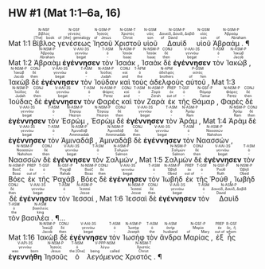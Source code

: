 ## HW #1 (Mat 1:1–6a, 16)
<rt>Mat 1:1</rt> <RUBY><ruby><ruby>Βίβλος<rt>[The] book</rt></ruby><rt>βίβλος</rt></ruby><rt>N-NSF</rt></RUBY> <RUBY><ruby><ruby>γενέσεως<rt>of [the] genealogy</rt></ruby><rt>γένεσις</rt></ruby><rt>N-GSF</rt></RUBY> <RUBY><ruby><ruby>Ἰησοῦ<rt>of Jesus</rt></ruby><rt>Ἰησοῦς</rt></ruby><rt>N-GSM-P</rt></RUBY> <RUBY><ruby><ruby>Χριστοῦ<rt>Christ</rt></ruby><rt>Χριστός</rt></ruby><rt>N-GSM-T</rt></RUBY> <RUBY><ruby><ruby>υἱοῦ<rt>son</rt></ruby><rt>υἱός</rt></ruby><rt>N-GSM</rt></RUBY> <RUBY><ruby><ruby>Δαυὶδ<rt>of David</rt></ruby><rt>Δαυείδ, Δαυίδ, Δαβίδ</rt></ruby><rt>N-GSM-P</rt></RUBY> <RUBY><ruby><ruby>υἱοῦ<rt>son</rt></ruby><rt>υἱός</rt></ruby><rt>N-GSM</rt></RUBY> <RUBY><ruby><ruby>Ἀβραάμ . ¶<rt>of Abraham</rt></ruby><rt>Ἀβραάμ</rt></ruby><rt>N-GSM-P</rt></RUBY></br> <rt>Mat 1:2</rt> <RUBY><ruby><ruby>Ἀβραὰμ<rt>Abraham</rt></ruby><rt>Ἀβραάμ</rt></ruby><rt>N-NSM-P</rt></RUBY> <RUBY><ruby><ruby><strong>ἐγέννησεν</strong><rt>begat</rt></ruby><rt>γεννάω</rt></ruby><rt>V-AAI-3S</rt></RUBY> <RUBY><ruby><ruby>τὸν<rt>-</rt></ruby><rt>ὁ</rt></ruby><rt>T-ASM</rt></RUBY> <RUBY><ruby><ruby>Ἰσαάκ ,<rt>Isaac</rt></ruby><rt>Ἰσαάκ</rt></ruby><rt>N-ASM-P</rt></RUBY> <RUBY><ruby><ruby>Ἰσαὰκ<rt>Isaac</rt></ruby><rt>Ἰσαάκ</rt></ruby><rt>N-NSM-P</rt></RUBY> <RUBY><ruby><ruby>δὲ<rt>then</rt></ruby><rt>δέ</rt></ruby><rt>CONJ</rt></RUBY> <RUBY><ruby><ruby><strong>ἐγέννησεν</strong><rt>begat</rt></ruby><rt>γεννάω</rt></ruby><rt>V-AAI-3S</rt></RUBY> <RUBY><ruby><ruby>τὸν<rt>-</rt></ruby><rt>ὁ</rt></ruby><rt>T-ASM</rt></RUBY> <RUBY><ruby><ruby>Ἰακώβ ,<rt>Jacob</rt></ruby><rt>Ἰακώβ</rt></ruby><rt>N-ASM-P</rt></RUBY> <RUBY><ruby><ruby>Ἰακὼβ<rt>Jacob</rt></ruby><rt>Ἰακώβ</rt></ruby><rt>N-NSM-P</rt></RUBY> <RUBY><ruby><ruby>δὲ<rt>then</rt></ruby><rt>δέ</rt></ruby><rt>CONJ</rt></RUBY> <RUBY><ruby><ruby><strong>ἐγέννησεν</strong><rt>begat</rt></ruby><rt>γεννάω</rt></ruby><rt>V-AAI-3S</rt></RUBY> <RUBY><ruby><ruby>τὸν<rt>-</rt></ruby><rt>ὁ</rt></ruby><rt>T-ASM</rt></RUBY> <RUBY><ruby><ruby>Ἰούδαν<rt>Judah</rt></ruby><rt>Ἰούδας</rt></ruby><rt>N-ASM-P</rt></RUBY> <RUBY><ruby><ruby>καὶ<rt>and</rt></ruby><rt>καί</rt></ruby><rt>CONJ</rt></RUBY> <RUBY><ruby><ruby>τοὺς<rt>the</rt></ruby><rt>ὁ</rt></ruby><rt>T-APM</rt></RUBY> <RUBY><ruby><ruby>ἀδελφοὺς<rt>brothers</rt></ruby><rt>ἀδελφός</rt></ruby><rt>N-APM</rt></RUBY> <RUBY><ruby><ruby>αὐτοῦ ,<rt>of him</rt></ruby><rt>αὐτός</rt></ruby><rt>P-GSM</rt></RUBY> <rt>Mat 1:3</rt> <RUBY><ruby><ruby>Ἰούδας<rt>Judah</rt></ruby><rt>Ἰούδας</rt></ruby><rt>N-NSM-P</rt></RUBY> <RUBY><ruby><ruby>δὲ<rt>then</rt></ruby><rt>δέ</rt></ruby><rt>CONJ</rt></RUBY> <RUBY><ruby><ruby><strong>ἐγέννησεν</strong><rt>begat</rt></ruby><rt>γεννάω</rt></ruby><rt>V-AAI-3S</rt></RUBY> <RUBY><ruby><ruby>τὸν<rt>-</rt></ruby><rt>ὁ</rt></ruby><rt>T-ASM</rt></RUBY> <RUBY><ruby><ruby>Φαρὲς<rt>Perez</rt></ruby><rt>Φάρες</rt></ruby><rt>N-ASM-P</rt></RUBY> <RUBY><ruby><ruby>καὶ<rt>and</rt></ruby><rt>καί</rt></ruby><rt>CONJ</rt></RUBY> <RUBY><ruby><ruby>τὸν<rt>-</rt></ruby><rt>ὁ</rt></ruby><rt>T-ASM</rt></RUBY> <RUBY><ruby><ruby>Ζαρὰ<rt>Zerah</rt></ruby><rt>Ζαρά</rt></ruby><rt>N-ASM-P</rt></RUBY> <RUBY><ruby><ruby>ἐκ<rt>out of</rt></ruby><rt>ἐκ</rt></ruby><rt>PREP</rt></RUBY> <RUBY><ruby><ruby>τῆς<rt>-</rt></ruby><rt>ὁ</rt></ruby><rt>T-GSF</rt></RUBY> <RUBY><ruby><ruby>Θάμαρ ,<rt>Tamar</rt></ruby><rt>Θάμαρ</rt></ruby><rt>N-GSF-P</rt></RUBY> <RUBY><ruby><ruby>Φαρὲς<rt>Perez</rt></ruby><rt>Φάρες</rt></ruby><rt>N-NSM-P</rt></RUBY> <RUBY><ruby><ruby>δὲ<rt>then</rt></ruby><rt>δέ</rt></ruby><rt>CONJ</rt></RUBY> <RUBY><ruby><ruby><strong>ἐγέννησεν</strong><rt>begat</rt></ruby><rt>γεννάω</rt></ruby><rt>V-AAI-3S</rt></RUBY> <RUBY><ruby><ruby>τὸν<rt>-</rt></ruby><rt>ὁ</rt></ruby><rt>T-ASM</rt></RUBY> <RUBY><ruby><ruby>Ἑσρώμ ,<rt>Hezron</rt></ruby><rt>Ἐσρώμ</rt></ruby><rt>N-ASM-P</rt></RUBY> <RUBY><ruby><ruby>Ἑσρὼμ<rt>Hezron</rt></ruby><rt>Ἐσρώμ</rt></ruby><rt>N-NSM-P</rt></RUBY> <RUBY><ruby><ruby>δὲ<rt>then</rt></ruby><rt>δέ</rt></ruby><rt>CONJ</rt></RUBY> <RUBY><ruby><ruby><strong>ἐγέννησεν</strong><rt>begat</rt></ruby><rt>γεννάω</rt></ruby><rt>V-AAI-3S</rt></RUBY> <RUBY><ruby><ruby>τὸν<rt>-</rt></ruby><rt>ὁ</rt></ruby><rt>T-ASM</rt></RUBY> <RUBY><ruby><ruby>Ἀράμ ,<rt>Ram</rt></ruby><rt>Ἀράμ</rt></ruby><rt>N-ASM-P</rt></RUBY> <rt>Mat 1:4</rt> <RUBY><ruby><ruby>Ἀρὰμ<rt>Ram</rt></ruby><rt>Ἀράμ</rt></ruby><rt>N-NSM-P</rt></RUBY> <RUBY><ruby><ruby>δὲ<rt>then</rt></ruby><rt>δέ</rt></ruby><rt>CONJ</rt></RUBY> <RUBY><ruby><ruby><strong>ἐγέννησεν</strong><rt>begat</rt></ruby><rt>γεννάω</rt></ruby><rt>V-AAI-3S</rt></RUBY> <RUBY><ruby><ruby>τὸν<rt>-</rt></ruby><rt>ὁ</rt></ruby><rt>T-ASM</rt></RUBY> <RUBY><ruby><ruby>Ἀμιναδάβ ,<rt>Amminadab</rt></ruby><rt>Ἀμιναδάβ</rt></ruby><rt>N-ASM-P</rt></RUBY> <RUBY><ruby><ruby>Ἀμιναδὰβ<rt>Amminadab</rt></ruby><rt>Ἀμιναδάβ</rt></ruby><rt>N-NSM-P</rt></RUBY> <RUBY><ruby><ruby>δὲ<rt>then</rt></ruby><rt>δέ</rt></ruby><rt>CONJ</rt></RUBY> <RUBY><ruby><ruby><strong>ἐγέννησεν</strong><rt>begat</rt></ruby><rt>γεννάω</rt></ruby><rt>V-AAI-3S</rt></RUBY> <RUBY><ruby><ruby>τὸν<rt>-</rt></ruby><rt>ὁ</rt></ruby><rt>T-ASM</rt></RUBY> <RUBY><ruby><ruby>Ναασσών ,<rt>Nahshon</rt></ruby><rt>Ναασσών</rt></ruby><rt>N-ASM-P</rt></RUBY> <RUBY><ruby><ruby>Ναασσὼν<rt>Nahshon</rt></ruby><rt>Ναασσών</rt></ruby><rt>N-NSM-P</rt></RUBY> <RUBY><ruby><ruby>δὲ<rt>then</rt></ruby><rt>δέ</rt></ruby><rt>CONJ</rt></RUBY> <RUBY><ruby><ruby><strong>ἐγέννησεν</strong><rt>begat</rt></ruby><rt>γεννάω</rt></ruby><rt>V-AAI-3S</rt></RUBY> <RUBY><ruby><ruby>τὸν<rt>-</rt></ruby><rt>ὁ</rt></ruby><rt>T-ASM</rt></RUBY> <RUBY><ruby><ruby>Σαλμών ,<rt>Salmon</rt></ruby><rt>Σαλμών</rt></ruby><rt>N-ASM-P</rt></RUBY> <rt>Mat 1:5</rt> <RUBY><ruby><ruby>Σαλμὼν<rt>Salmon</rt></ruby><rt>Σαλμών</rt></ruby><rt>N-NSM-P</rt></RUBY> <RUBY><ruby><ruby>δὲ<rt>then</rt></ruby><rt>δέ</rt></ruby><rt>CONJ</rt></RUBY> <RUBY><ruby><ruby><strong>ἐγέννησεν</strong><rt>begat</rt></ruby><rt>γεννάω</rt></ruby><rt>V-AAI-3S</rt></RUBY> <RUBY><ruby><ruby>τὸν<rt>-</rt></ruby><rt>ὁ</rt></ruby><rt>T-ASM</rt></RUBY> <RUBY><ruby><ruby>Βόες<rt>Boaz</rt></ruby><rt>Βοόζ</rt></ruby><rt>N-ASM-P</rt></RUBY> <RUBY><ruby><ruby>ἐκ<rt>out of</rt></ruby><rt>ἐκ</rt></ruby><rt>PREP</rt></RUBY> <RUBY><ruby><ruby>τῆς<rt>-</rt></ruby><rt>ὁ</rt></ruby><rt>T-GSF</rt></RUBY> <RUBY><ruby><ruby>Ῥαχάβ ,<rt>Rahab</rt></ruby><rt>Ῥαχάβ</rt></ruby><rt>N-GSF-P</rt></RUBY> <RUBY><ruby><ruby>Βόες<rt>Boaz</rt></ruby><rt>Βοόζ</rt></ruby><rt>N-NSM-P</rt></RUBY> <RUBY><ruby><ruby>δὲ<rt>then</rt></ruby><rt>δέ</rt></ruby><rt>CONJ</rt></RUBY> <RUBY><ruby><ruby><strong>ἐγέννησεν</strong><rt>begat</rt></ruby><rt>γεννάω</rt></ruby><rt>V-AAI-3S</rt></RUBY> <RUBY><ruby><ruby>τὸν<rt>-</rt></ruby><rt>ὁ</rt></ruby><rt>T-ASM</rt></RUBY> <RUBY><ruby><ruby>Ἰωβὴδ<rt>Obed</rt></ruby><rt>Ὠβήδ</rt></ruby><rt>N-ASM-P</rt></RUBY> <RUBY><ruby><ruby>ἐκ<rt>out of</rt></ruby><rt>ἐκ</rt></ruby><rt>PREP</rt></RUBY> <RUBY><ruby><ruby>τῆς<rt>-</rt></ruby><rt>ὁ</rt></ruby><rt>T-GSF</rt></RUBY> <RUBY><ruby><ruby>Ῥούθ ,<rt>Ruth</rt></ruby><rt>Ῥούθ</rt></ruby><rt>N-GSF-P</rt></RUBY> <RUBY><ruby><ruby>Ἰωβὴδ<rt>Obed</rt></ruby><rt>Ὠβήδ</rt></ruby><rt>N-NSM-P</rt></RUBY> <RUBY><ruby><ruby>δὲ<rt>then</rt></ruby><rt>δέ</rt></ruby><rt>CONJ</rt></RUBY> <RUBY><ruby><ruby><strong>ἐγέννησεν</strong><rt>begat</rt></ruby><rt>γεννάω</rt></ruby><rt>V-AAI-3S</rt></RUBY> <RUBY><ruby><ruby>τὸν<rt>-</rt></ruby><rt>ὁ</rt></ruby><rt>T-ASM</rt></RUBY> <RUBY><ruby><ruby>Ἰεσσαί ,<rt>Jesse</rt></ruby><rt>Ἰεσσαί</rt></ruby><rt>N-ASM-P</rt></RUBY> <rt>Mat 1:6</rt> <RUBY><ruby><ruby>Ἰεσσαὶ<rt>Jesse</rt></ruby><rt>Ἰεσσαί</rt></ruby><rt>N-NSM-P</rt></RUBY> <RUBY><ruby><ruby>δὲ<rt>then</rt></ruby><rt>δέ</rt></ruby><rt>CONJ</rt></RUBY> <RUBY><ruby><ruby><strong>ἐγέννησεν</strong><rt>begat</rt></ruby><rt>γεννάω</rt></ruby><rt>V-AAI-3S</rt></RUBY> <RUBY><ruby><ruby>τὸν<rt>-</rt></ruby><rt>ὁ</rt></ruby><rt>T-ASM</rt></RUBY> <RUBY><ruby><ruby>Δαυὶδ<rt>David</rt></ruby><rt>Δαυείδ, Δαυίδ, Δαβίδ</rt></ruby><rt>N-ASM-P</rt></RUBY> <RUBY><ruby><ruby>τὸν<rt>the</rt></ruby><rt>ὁ</rt></ruby><rt>T-ASM</rt></RUBY> <RUBY><ruby><ruby>βασιλέα . ¶<rt>king</rt></ruby><rt>βασιλεύς</rt></ruby><rt>N-ASM</rt></RUBY>...</br> 
<rt>Mat 1:16</rt> <RUBY><ruby><ruby>Ἰακὼβ<rt>Jacob</rt></ruby><rt>Ἰακώβ</rt></ruby><rt>N-NSM-P</rt></RUBY> <RUBY><ruby><ruby>δὲ<rt>then</rt></ruby><rt>δέ</rt></ruby><rt>CONJ</rt></RUBY> <RUBY><ruby><ruby><strong>ἐγέννησεν</strong><rt>begat</rt></ruby><rt>γεννάω</rt></ruby><rt>V-AAI-3S</rt></RUBY> <RUBY><ruby><ruby>τὸν<rt>-</rt></ruby><rt>ὁ</rt></ruby><rt>T-ASM</rt></RUBY> <RUBY><ruby><ruby>Ἰωσὴφ<rt>Joseph</rt></ruby><rt>Ἰωσήφ</rt></ruby><rt>N-ASM-P</rt></RUBY> <RUBY><ruby><ruby>τὸν<rt>the</rt></ruby><rt>ὁ</rt></ruby><rt>T-ASM</rt></RUBY> <RUBY><ruby><ruby>ἄνδρα<rt>husband</rt></ruby><rt>ἀνήρ</rt></ruby><rt>N-ASM</rt></RUBY> <RUBY><ruby><ruby>Μαρίας ,<rt>of Mary</rt></ruby><rt>Μαρία</rt></ruby><rt>N-GSF-P</rt></RUBY> <RUBY><ruby><ruby>ἐξ<rt>out of</rt></ruby><rt>ἐκ</rt></ruby><rt>PREP</rt></RUBY> <RUBY><ruby><ruby>ἧς<rt>whom</rt></ruby><rt>ὅς, ἥ</rt></ruby><rt>R-GSF</rt></RUBY> <RUBY><ruby><ruby><strong>ἐγεννήθη</strong><rt>was born</rt></ruby><rt>γεννάω</rt></ruby><rt>V-API-3S</rt></RUBY> <RUBY><ruby><ruby>Ἰησοῦς<rt>Jesus</rt></ruby><rt>Ἰησοῦς</rt></ruby><rt>N-NSM-P</rt></RUBY> <RUBY><ruby><ruby>ὁ<rt>the [One]</rt></ruby><rt>ὁ</rt></ruby><rt>T-NSM</rt></RUBY> <RUBY><ruby><ruby><em>λεγόμενος</em><rt>being called</rt></ruby><rt>λέγω</rt></ruby><rt>V-PPP-NSM</rt></RUBY> <RUBY><ruby><ruby>Χριστός . ¶<rt>Christ</rt></ruby><rt>Χριστός</rt></ruby><rt>N-NSM-T</rt></RUBY>